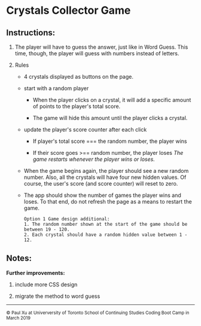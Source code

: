 # Crystals Collector Game

## Instructions:


1.  The player will have to guess the answer, just like in Word Guess. This time, though, the player will guess with numbers instead of letters. 

2. Rules

    *  4 crystals displayed as buttons on the page.

    * start with a random player

        -  When the player clicks on a crystal, it will add a specific amount of points to the player's total score. 

        - The game will hide this amount until the player clicks a crystal.

    *  update the player's score counter after each click

        -  If player's total score === the random number, the player wins

        - If their score goes >== random number, the player loses
    *The game restarts whenever the player wins or loses.*

   * When the game begins again, the player should see a new random number. Also, all the crystals will have four new hidden values. Of course, the user's score (and score counter) will reset to zero.

   * The app should show the number of games the player wins and loses. To that end, do not refresh the page as a means to restart the game.

         Option 1 Game design additional: 
         1. The random number shown at the start of the game should be between 19 - 120.
         2. Each crystal should have a random hidden value between 1 - 12.

## Notes:

**Further improvements:**

   1. include more CSS design
   
   2. migrate the method to word guess
   
____________________
<sub> &copy; Paul Xu at Univerversity of Toronto School of Continuing Studies Coding Boot Camp in March 2019 </sub>
   

